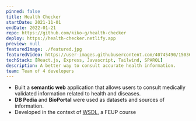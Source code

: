 ```yaml
---
pinned: false
title: Health Checker
startDate: 2021-11-01
endDate: 2022-01-21
repo: https://github.com/kiko-g/health-checker
deploy: https://health-checker.netlify.app
preview: null
featuredImage: ./featured.jpg
featuredVideo: https://user-images.githubusercontent.com/40745490/150367733-d4e5b349-cae0-487e-9a82-685a3e376bd0.mp4
techStack: [React.js, Express, Javascript, Tailwind, SPARQL]
description: A better way to consult accurate health information.
team: Team of 4 developers
---
```


- Built a **semantic web** application that allows users to consult medically validated information related to health and diseases.
- **DB Pedia** and **BioPortal** were used as datasets and sources of information.
- Developed in the context of [WSDL](https://sigarra.up.pt/feup/pt/UCURR_GERAL.FICHA_UC_VIEW?pv_ocorrencia_id=486299), a FEUP course
